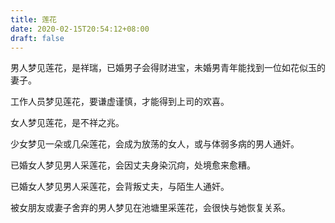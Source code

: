 ```yaml
---
title: 莲花
date: 2020-02-15T20:54:12+08:00
draft: false
---
```


男人梦见莲花，是祥瑞，已婚男子会得财进宝，未婚男青年能找到一位如花似玉的妻子。

工作人员梦见莲花，要谦虚谨慎，才能得到上司的欢喜。

女人梦见莲花，是不祥之兆。

少女梦见一朵或几朵莲花，会成为放荡的女人，或与体弱多病的男人通奸。

已婚女人梦见男人采莲花，会因丈夫身染沉疴，处境愈来愈糟。

已婚女人梦见男人采莲花，会背叛丈夫，与陌生人通奸。

被女朋友或妻子舍弃的男人梦见在池塘里采莲花，会很快与她恢复关系。